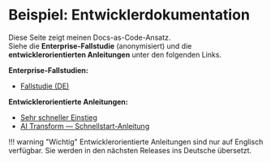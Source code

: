 # Beispiel: Entwicklerdokumentation

Diese Seite zeigt meinen Docs-as-Code-Ansatz.  
Siehe die **Enterprise-Fallstudie** (anonymisiert) und die **entwicklerorientierten Anleitungen** unter den folgenden Links.

**Enterprise-Fallstudien:**

- [Fallstudie (DE)](case-studies/enterprise/docs/index.de.md)

**Entwicklerorientierte Anleitungen:**

- [Sehr schneller Einstieg](workflow/quickstart.md)
- [AI Transform — Schnellstart-Anleitung](ai/ai-transform.md)

!!! warning "Wichtig"
    Entwicklerorientierte Anleitungen sind nur auf Englisch verfügbar. Sie werden in den nächsten Releases ins Deutsche übersetzt.
